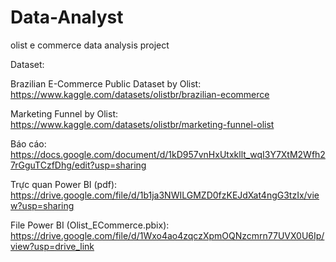 # Data-Analyst
olist e commerce data analysis project

Dataset:


Brazilian E-Commerce Public Dataset by Olist: https://www.kaggle.com/datasets/olistbr/brazilian-ecommerce

Marketing Funnel by Olist: https://www.kaggle.com/datasets/olistbr/marketing-funnel-olist

Báo cáo: https://docs.google.com/document/d/1kD957vnHxUtxkllt_wqI3Y7XtM2Wfh27rGguTCzfDhg/edit?usp=sharing

Trực quan Power BI (pdf): https://drive.google.com/file/d/1b1ja3NWILGMZD0fzKEJdXat4ngG3tzIx/view?usp=sharing

File Power BI (Olist_ECommerce.pbix): https://drive.google.com/file/d/1Wxo4ao4zqczXpmOQNzcmrn77UVX0U6Ip/view?usp=drive_link
